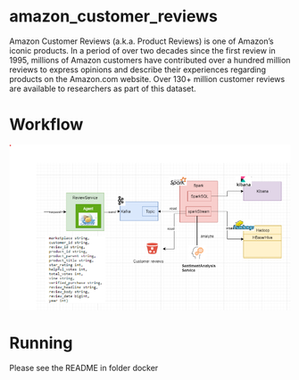 # amazon_customer_reviews
Amazon Customer Reviews (a.k.a. Product Reviews) is one of Amazon’s iconic products. In a period of over two decades since the first review in 1995, millions of Amazon customers have contributed over a hundred million reviews to express opinions and describe their experiences regarding products on the Amazon.com website. Over 130+ million customer reviews are available to researchers as part of this dataset.

# Workflow

![Workflow](./workflow.png?raw=true "Workflow")

# Running

Please see the README in folder docker
